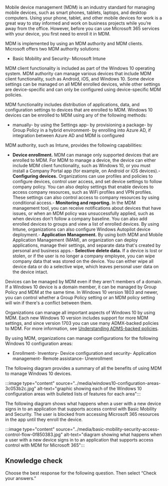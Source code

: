 Mobile device management (MDM) is an industry standard for managing mobile devices, such as smart phones, tablets, laptops, and desktop computers. Using your phone, tablet, and other mobile devices for work is a great way to stay informed and work on business projects while you’re away from the office. However, before you can use Microsoft 365 services with your device, you first need to enroll it in MDM.

MDM is implemented by using an MDM authority and MDM clients. Microsoft offers two MDM authority solutions:
-  Basic Mobility and Security-  Microsoft Intune

MDM client functionality is included as part of the Windows 10 operating system. MDM authority can manage various devices that include MDM client functionality, such as Android, iOS, and Windows 10. Some device settings can be managed on all MDM enrolled devices, while other settings are device-specific and can only be configured using device-specific MDM policies.

MDM functionality includes distribution of applications, data, and configuration settings to devices that are enrolled to MDM. Windows 10 devices can be enrolled to MDM using any of the following methods:
-  manually-  by using the Settings app-  by provisioning a package-  by Group Policy in a hybrid environment-  by enrolling into Azure AD, if integration between Azure AD and MDM is configured

MDM authority, such as Intune, provides the following capabilities:<br>
-  **Device enrollment.** MDM can manage only supported devices that are enrolled to MDM. For MDM to manage a device, the device can either include MDM client functionality, such as Windows 10, or you must install a Company Portal app (for example, on Android or iOS devices).-  **Configuring devices.** Organizations can use profiles and policies to configure devices, control user access, and set device settings to follow company policy. You can also deploy settings that enable devices to access company resources, such as WiFi profiles and VPN profiles. These settings can also control access to company resources by using conditional access.-  **Monitoring and reporting.** In the MDM management tool, you can receive notifications about devices that have issues, or when an MDM policy was unsuccessfully applied, such as when devices don't follow a company baseline. You can also add enrolled devices to groups and view a list of enrolled devices. By using Intune, organizations can also configure Windows Autopilot device deployment.-  **Application Management.** By using both MDM and Mobile Application Management (MAM), an organization can deploy applications, manage their settings, and separate data that's created by personal and business apps.-  **Selective delete data.** If a device is lost or stolen, or if the user is no longer a company employee, you can wipe company data that was stored on the device. You can either wipe all device data or do a selective wipe, which leaves personal user data on the device intact.

Devices can be managed by MDM even if they aren't members of a domain. If a Windows 10 device is a domain member, it can be managed by Group Policy and MDM at the same time. In Windows 10 version 1803 and newer, you can control whether a Group Policy setting or an MDM policy setting will win if there's a conflict between them.

Organizations can manage all important aspects of Windows 10 by using MDM. Each new Windows 10 version includes support for more MDM settings, and since version 1703 you can use many ADMX-backed policies to MDM. For more information, see [Understanding ADMS-backed policies](https://docs.microsoft.com/windows/client-management/mdm/understanding-admx-backed-policies?azure-portal=true).

By using MDM, organizations can manage configurations for the following Windows 10 configuration areas:
-  Enrollment-  Inventory-  Device configuration and security-  Application management-  Remote assistance-  Unenrollment

The following diagram provides a summary of all the benefits of using MDM to manage Windows 10 devices.

:::image type="content" source="../media/windows10-configuration-areas-3c053b2c.jpg" alt-text="graphic showing each of the Windows 10 configuration areas with bulleted lists of features for each area":::


The following diagram shows what happens when a user with a new device signs in to an application that supports access control with Basic Mobility and Security. The user is blocked from accessing Microsoft 365 resources in the app until they enroll the device.

:::image type="content" source="../media/basic-mobility-security-access-control-flow-0f850383.jpg" alt-text="diagram showing what happens when a user with a new device signs in to an application that supports access control with MDM for Microsoft 365":::


## Knowledge check

Choose the best response for the following question. Then select “Check your answers.”